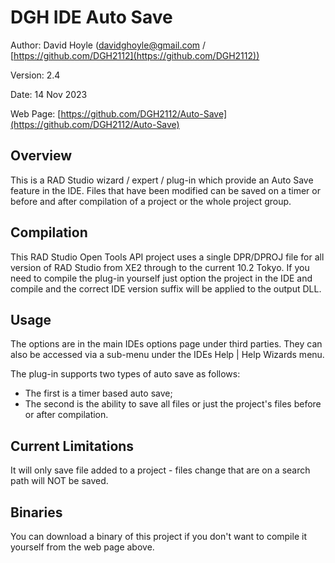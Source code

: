 # DGH IDE Auto Save

Author:   David Hoyle (davidghoyle@gmail.com / [https://github.com/DGH2112](https://github.com/DGH2112))

Version:  2.4

Date:     14 Nov 2023

Web Page: [https://github.com/DGH2112/Auto-Save](https://github.com/DGH2112/Auto-Save)

## Overview

This is a RAD Studio wizard / expert / plug-in which provide an Auto Save feature in the IDE. Files that
have been modified can be saved on a timer or before and after compilation of a project or the whole
project group.

## Compilation

This RAD Studio Open Tools API project uses a single DPR/DPROJ file for all version of RAD Studio from
XE2 through to the current 10.2 Tokyo. If you need to compile the plug-in yourself just option the
project in the IDE and compile and the correct IDE version suffix will be applied to the output DLL.

## Usage

The options are in the main IDEs options page under third parties. They can also be accessed via a
sub-menu under the IDEs Help | Help Wizards menu.

The plug-in supports two types of auto save as follows:

* The first is a timer based auto save;
* The second is the ability to save all files or just the project's files before or after compilation.

## Current Limitations

It will only save file added to a project - files change that are on a search path will NOT be saved.

## Binaries

You can download a binary of this project if you don't want to compile it yourself from the web page
above.

